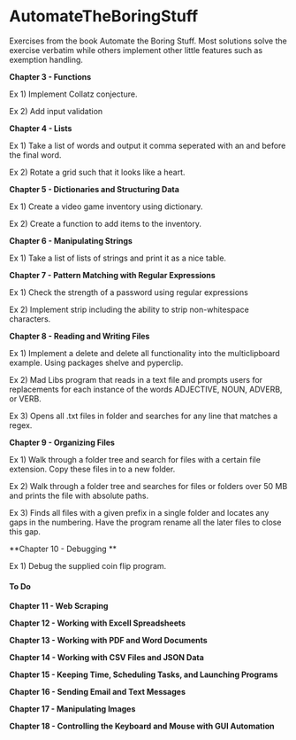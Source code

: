 # AutomateTheBoringStuff
Exercises from the book Automate the Boring Stuff. Most solutions solve the exercise verbatim while others implement other little features such as exemption handling.

**Chapter 3 - Functions**

Ex 1) Implement Collatz conjecture.

Ex 2) Add input validation

**Chapter 4 - Lists**

Ex 1) Take a list of words and output it comma seperated with an and before the final word.

Ex 2) Rotate a grid such that it looks like a heart.

**Chapter 5 - Dictionaries and Structuring Data**

Ex 1) Create a video game inventory using dictionary.

Ex 2) Create a function to add items to the inventory.

**Chapter 6 - Manipulating Strings**

Ex 1) Take a list of lists of strings and print it as a nice table.

**Chapter 7 - Pattern Matching with Regular Expressions**

Ex 1) Check the strength of a password using regular expressions

Ex 2) Implement strip including the ability to strip non-whitespace characters.

**Chapter 8 - Reading and Writing Files**

Ex 1) Implement a delete and delete all functionality into the multiclipboard example. Using packages shelve and pyperclip.

Ex 2) Mad Libs program that reads in a text file and prompts users for replacements for each instance of the words ADJECTIVE, NOUN, ADVERB, or VERB.

Ex 3) Opens all .txt files in folder and searches for any line that matches a regex.

**Chapter 9 - Organizing Files**

Ex 1) Walk through a folder tree and search for files with a certain file extension. Copy these files in to a new folder.

Ex 2) Walk through a folder tree and searches for files or folders over 50 MB and prints the file with absolute paths.

Ex 3) Finds all files with a given prefix in a single folder and locates any gaps in the numbering. Have the program rename all the later files to close this gap.

**Chapter 10 - Debugging **

Ex 1) Debug the supplied coin flip program.

#### To Do

**Chapter 11 - Web Scraping**

**Chapter 12 - Working with Excell Spreadsheets**

**Chapter 13 - Working with PDF and Word Documents**

**Chapter 14 - Working with CSV Files and JSON Data**

**Chapter 15 - Keeping Time, Scheduling Tasks, and Launching Programs**

**Chapter 16 - Sending Email and Text Messages**

**Chapter 17 - Manipulating Images**

**Chapter 18 - Controlling the Keyboard and Mouse with GUI Automation**
